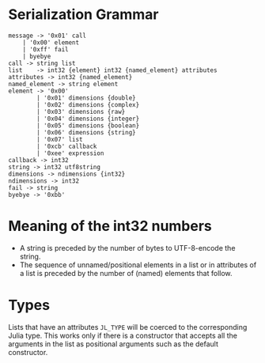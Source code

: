 # Serialization Grammar

    message -> '0x01' call
        | '0x00' element
        | '0xff' fail
        | byebye
    call -> string list
    list    -> int32 {element} int32 {named_element} attributes
    attributes -> int32 {named_element}
    named_element -> string element
    element -> '0x00'
            | '0x01' dimensions {double}
            | '0x02' dimensions {complex}
            | '0x03' dimensions {raw}
            | '0x04' dimensions {integer}
            | '0x05' dimensions {boolean}
            | '0x06' dimensions {string}
            | '0x07' list
            | '0xcb' callback
            | '0xee' expression
    callback -> int32
    string -> int32 utf8string
    dimensions -> ndimensions {int32}
    ndimensions -> int32
    fail -> string
    byebye -> '0xbb'

# Meaning of the int32 numbers
* A string is preceded by the number of bytes to UTF-8-encode the string.
* The sequence of unnamed/positional elements in a list or in attributes of a list
  is preceded by the number of (named) elements that follow.

# Types
Lists that have an attributes `JL_TYPE` will be coerced to the corresponding Julia type.
This works only if there is a constructor that accepts all the arguments in the list as positional arguments
such as the default constructor.